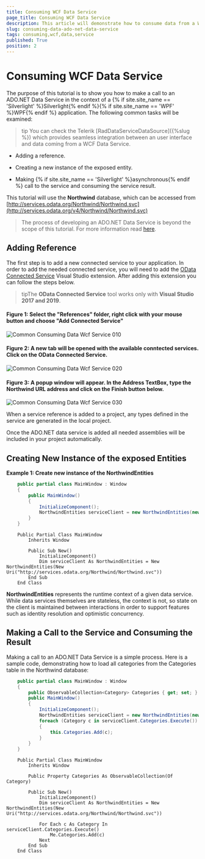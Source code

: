 ```yaml
---
title: Consuming WCF Data Service
page_title: Consuming WCF Data Service
description: This article will demonstrate how to consume data from a WCF Data Service.
slug: consuming-data-ado-net-data-service
tags: consuming,wcf,data,service
published: True
position: 2
---
```


# Consuming WCF Data Service

The purpose of this tutorial is to show you how to make a call to an ADO.NET Data Service in the context of a {% if site.site_name == 'Silverlight' %}Silverlight{% endif %}{% if site.site_name == 'WPF' %}WPF{% endif %} application. The following common tasks will be examined:

>tip You can check the Telerik [RadDataServiceDataSource]({%slug %}) which provides seamless integration between an user interface and data coming from a WCF Data Service.

* Adding a reference.

* Creating a new instance of the exposed entity.

* Making {% if site.site_name == 'Silverlight' %}asynchronous{% endif %} call to the service and consuming the service result.

This tutorial will use the __Northwind__ database, which can be accessed from [http://services.odata.org/Northwind/Northwind.svc](http://services.odata.org/v4/Northwind/Northwind.svc)

>The process of developing an ADO.NET Data Service is beyond the scope of this tutorial. For more information read [here](http://msdn.microsoft.com/en-us/library/cc907912.aspx).

## Adding Reference

The first step is to add a new connected service to your application. In order to add the needed connected service, you will need to add the [OData Connected Service](https://marketplace.visualstudio.com/items?itemName=laylaliu.ODataConnectedService) Visual Studio extension. After adding this extension you can follow the steps below.

>tipThe __OData Connected Service__ tool works only with __Visual Studio 2017 and 2019__.

#### __Figure 1: Select the "References" folder, right click with your mouse button and choose "Add Connected Service"__ 
![Common Consuming Data Wcf Service 010](images/Common_ConsumingDataWcfService_010.png)

#### __Figure 2: A new tab will be opened with the available conntected services. Click on the OData Connected Service.__
![Common Consuming Data Wcf Service 020](images/Common_ConsumingDataWcfService_020.png)

#### __Figure 3: A popup window will appear. In the Address TextBox, type the Northwind URL address and click on the Finish button below.__
![Common Consuming Data Wcf Service 030](images/Common_ConsumingDataWcfService_030.png)

When a service reference is added to a project, any types defined in the service are generated in the local project. 

Once the ADO.NET data service is added all needed assemblies will be included in your project automatically.

## Creating New Instance of the exposed Entities

__Example 1: Create new instance of the NorthwindEntities__

```C#
	public partial class MainWindow : Window
    {
        public MainWindow()
        {
            InitializeComponent();
            NorthwindEntities serviceClient = new NorthwindEntities(new Uri("http://services.odata.org/Northwind/Northwind.svc"));
        }
    }
```
```VB.NET
	Public Partial Class MainWindow
		Inherits Window

		Public Sub New()
			InitializeComponent()
			Dim serviceClient As NorthwindEntities = New NorthwindEntities(New Uri("http://services.odata.org/Northwind/Northwind.svc"))
		End Sub
	End Class
```

__NorthwindEntities__ represents the runtime context of a given data service. While data services themselves are stateless, the context is not, so state on the client is maintained between interactions in order to support features such as identity resolution and optimistic concurrency.  

## Making a Call to the Service and Consuming the Result

Making a call to an ADO.NET Data Service is a simple process. Here is a sample code, demonstrating how to load all categories from the Categories table in the Northwind database: 



```C#
	public partial class MainWindow : Window
	{
		public ObservableCollection<Category> Categories { get; set; }
		public MainWindow()
		{
			InitializeComponent();
			NorthwindEntities serviceClient = new NorthwindEntities(new Uri("http://services.odata.org/Northwind/Northwind.svc"));				
			foreach (Category c in serviceClient.Categories.Execute())
			{
				this.Categories.Add(c);
			}
		}
	}
```



```VB.NET
	Public Partial Class MainWindow
		Inherits Window

		Public Property Categories As ObservableCollection(Of Category)

		Public Sub New()
			InitializeComponent()
			Dim serviceClient As NorthwindEntities = New NorthwindEntities(New Uri("http://services.odata.org/Northwind/Northwind.svc"))

			For Each c As Category In serviceClient.Categories.Execute()
				Me.Categories.Add(c)
			Next
		End Sub
	End Class
```
